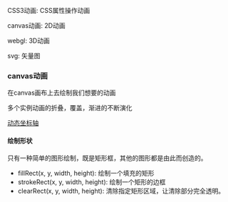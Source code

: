 CSS3动画: CSS属性操作动画

canvas动画: 2D动画

webgl: 3D动画

svg: 矢量图


### canvas动画

在canvas画布上去绘制我们想要的动画

多个实例动画的折叠，覆盖，渐进的不断演化

[动态坐标轴](https://juejin.im/post/59238050a22b9d00589280eb?utm_source=gold_browser_extension)

#### 绘制形状 

只有一种简单的图形绘制，既是矩形框，其他的图形都是由此而创造的。

+ fillRect(x, y, width, height): 绘制一个填充的矩形 
+ strokeRect(x, y, width, height): 绘制一个矩形的边框 
+ clearRect(x, y, width, height): 清除指定矩形区域，让清除部分完全透明。


